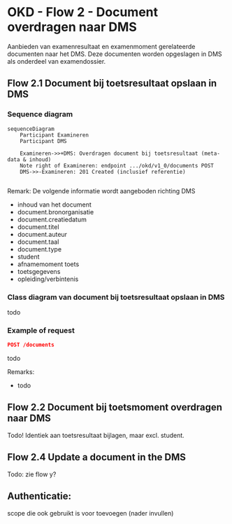 # OKD - Flow 2 - Document overdragen naar DMS
Aanbieden van examenresultaat en examenmoment gerelateerde documenten naar het DMS. Deze documenten worden opgeslagen in DMS als onderdeel van examendossier. 

## Flow 2.1 Document bij toetsresultaat opslaan in DMS
### Sequence diagram
```mermaid
sequenceDiagram
    Participant Examineren
    Participant DMS

    Examineren->>+DMS: Overdragen document bij toetsresultaat (meta-data & inhoud)
    Note right of Examineren: endpoint .../okd/v1_0/documents POST
    DMS->>-Examineren: 201 Created (inclusief referentie)


```




Remark:
De volgende informatie wordt aangeboden richting DMS
- inhoud van het document
- document.bronorganisatie
- document.creatiedatum
- document.titel
- document.auteur
- document.taal
- document.type
- student
- afnamemoment toets
- toetsgegevens
- opleiding/verbintenis





### Class diagram van document bij toetsresultaat  opslaan in DMS
todo

### Example of request
```json
POST /documents
```
todo

Remarks:
- todo



## Flow 2.2 Document bij toetsmoment overdragen naar DMS
Todo! Identiek aan toetsresultaat bijlagen, maar excl. student.



## Flow 2.4 Update a document in the DMS
Todo: zie flow y?


## Authenticatie:
scope die ook gebruikt is voor toevoegen (nader invullen)

